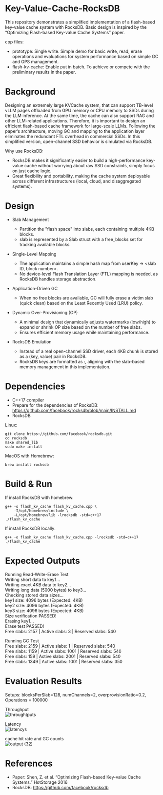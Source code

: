 # Key-Value-Cache-RocksDB
This repository demonstrates a simplified implementation of a flash-based key-value cache system with RocksDB. Basic design is inspired by the “Optimizing Flash-based Key-value Cache Systems” paper.

cpp files:
 - prototype: Single write. Simple demo for basic write, read, erase operations and evaluations for system performance based on simple GC and OPS management.
 - flash-kv-cache: Enable put in batch. To achieve or compete with the preliminary results in the paper.

# Background
Designing an extremely large KVCache system, that can support TB-level vLLM pages offloaded from GPU memory or CPU memory to SSDs during the LLM inference. At the same time, the cache can also support RAG and other LLM-related applications. Therefore, it is important to design an efficient flash-based cache framework for large-scale LLMs. 
Following the paper’s architecture, moving GC and mapping to the application layer eliminates the redundant FTL overhead in commercial SSDs. In this simplified version, open-channel SSD behavior is simulated via RocksDB.

Why use RocksDB:
- RocksDB makes it significantly easier to build a high-performance key-value cache without worrying about raw SSD constraints, simply focus on just cache logic.
- Great flexibility and portability, making the cache system deployable across different infrastructures (local, cloud, and disaggregated systems).

# Design
- Slab Management
  - Partition the "flash space" into slabs, each containing multiple 4KB blocks.
  - slab is represented by a Slab struct with a free_blocks set for tracking available blocks.

- Single-Level Mapping
  - The application maintains a simple hash map from userKey → <slab ID, block number>.
  - No device-level Flash Translation Layer (FTL) mapping is needed, as RocksDB handles storage abstraction.

- Application-Driven GC
  - When no free blocks are available, GC will fully erase a victim slab (quick clean) based on the Least Recently Used (LRU) policy.

- Dynamic Over-Provisioning (OP)
  - A minimal design that dynamically adjusts watermarks (low/high) to expand or shrink OP size based on the number of free slabs.
  - Ensures efficient memory usage while maintaining performance.

- RocksDB Emulation
  - Instead of a real open-channel SSD driver, each 4KB chunk is stored as a (key, value) pair in RocksDB.
  - RocksDB keys are formatted as <slab ID>:<block number>, aligning with the slab-based memory management in this implementation.

# Dependencies
- C++17 compiler
- Prepare for the dependencies of RocksDB: https://github.com/facebook/rocksdb/blob/main/INSTALL.md
- RocksDB

Linux:
```
git clone https://github.com/facebook/rocksdb.git
cd rocksdb
make shared_lib
sudo make install
```
MacOS with Homebrew:
```
brew install rocksdb
```

# Build & Run
If install RocksDB with homebrew:
```
g++ -o flash_kv_cache flash_kv_cache.cpp \
    -I/opt/homebrew/include \
    -L/opt/homebrew/lib -lrocksdb -std=c++17
./flash_kv_cache
```
If install RocksDB locally:
```
g++ -o flash_kv_cache flash_kv_cache.cpp -lrocksdb -std=c++17
./flash_kv_cache
```

# Expected Outputs
Running Read-Write-Erase Test </br>
Writing short data to key1... </br>
Writing exact 4KB data to key2...</br>
Writing long data (5000 bytes) to key3...</br>
Checking stored data sizes...</br>
key1 size: 4096 bytes (Expected: 4KB)</br>
key2 size: 4096 bytes (Expected: 4KB)</br>
key3 size: 4096 bytes (Expected: 4KB)</br>
Size verification PASSED!</br>
Erasing key1...</br>
Erase test PASSED!</br>
Free slabs: 2157 | Active slabs: 3 | Reserved slabs: 540</br>

Running GC Test</br>
Free slabs: 2159 | Active slabs: 1 | Reserved slabs: 540</br>
Free slabs: 1159 | Active slabs: 1001 | Reserved slabs: 540</br>
Free slabs: 159 | Active slabs: 2001 | Reserved slabs: 540</br>
Free slabs: 1349 | Active slabs: 1001 | Reserved slabs: 350</br>

# Evaluation Results
Setups:
blocksPerSlab=128, numChannels=2, overprovisionRatio=0.2, Operations = 100000 </br>

Throughput</br>
![throughtputs](https://github.com/user-attachments/assets/96a5e19c-3110-4848-9521-c176c30c5289)

Latency </br>
![latencys](https://github.com/user-attachments/assets/fdc812b1-0a6a-4c82-b7e4-6c29d3047225)

cache hit rate and GC counts</br>
![output (32)](https://github.com/user-attachments/assets/dcaa0848-29fb-42b7-905c-ec5896cee67f)



# References
- Paper: Shen, Z. et al. “Optimizing Flash-based Key-value Cache Systems.” HotStorage 2016
- RocksDB: https://github.com/facebook/rocksdb
